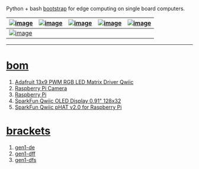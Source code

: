 Python + bash <a href="https://github.com/kamangir/blue-sbc">bootstrap</a> for edge computing on single board computers.

| [![image](../images/2x13x9-1.jpg)](https://raw.githubusercontent.com/kamangir/blue-bracket/main/images/2x13x9-1.jpg) | [![image](../images/2x13x9-2.jpg)](https://raw.githubusercontent.com/kamangir/blue-bracket/main/images/2x13x9-2.jpg) | [![image](../images/2x13x9-3.jpg)](https://raw.githubusercontent.com/kamangir/blue-bracket/main/images/2x13x9-3.jpg) | [![image](../images/2x13x9-4.jpg)](https://raw.githubusercontent.com/kamangir/blue-bracket/main/images/2x13x9-4.jpg) | [![image](../images/2x13x9-5.jpg)](https://raw.githubusercontent.com/kamangir/blue-bracket/main/images/2x13x9-5.jpg) |
| --- | --- | --- | --- | --- |
| [![image](../images/2x13x9-6.jpg)](https://raw.githubusercontent.com/kamangir/blue-bracket/main/images/2x13x9-6.jpg) |  |  |  |  |

---

# [bom](../parts.md)

1. [Adafruit 13x9 PWM RGB LED Matrix Driver Qwiic](../parts.md#adafruit-13x9-pwm-rgb-led-matrix-driver-qwiic)
1. [Raspberry Pi Camera](../parts.md#raspberry-pi-camera)
1. [Raspberry Pi](../parts.md#raspberry-pi)
1. [SparkFun Qwiic OLED Display 0.91" 128x32](../parts.md#sparkfun-qwiic-oled-display-091-128x32)
1. [SparkFun Qwiic pHAT v2.0 for Raspberry Pi](../parts.md#sparkfun-qwiic-phat-v20-for-raspberry-pi)

# [brackets](../brackets)

1. [gen1-de](../brackets/gen1-de/gen1-de.stl)
1. [gen1-dff](../brackets/gen1-dff/gen1-dff.stl)
1. [gen1-dfs](../brackets/gen1-dfs/gen1-dfs.stl)

